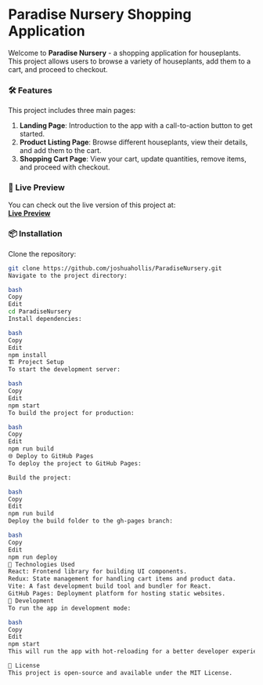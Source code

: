 # Paradise Nursery Shopping Application

Welcome to **Paradise Nursery** - a shopping application for houseplants. This project allows users to browse a variety of houseplants, add them to a cart, and proceed to checkout.

### 🛠️ Features
This project includes three main pages:
1. **Landing Page**: Introduction to the app with a call-to-action button to get started.
2. **Product Listing Page**: Browse different houseplants, view their details, and add them to the cart.
3. **Shopping Cart Page**: View your cart, update quantities, remove items, and proceed with checkout.

### 🚀 Live Preview

You can check out the live version of this project at:  
**[Live Preview](https://joshuahollis.github.io/ParadiseNursery)**

### 📦 Installation

Clone the repository:

```bash
git clone https://github.com/joshuahollis/ParadiseNursery.git
Navigate to the project directory:

bash
Copy
Edit
cd ParadiseNursery
Install dependencies:

bash
Copy
Edit
npm install
🏗️ Project Setup
To start the development server:

bash
Copy
Edit
npm start
To build the project for production:

bash
Copy
Edit
npm run build
🌐 Deploy to GitHub Pages
To deploy the project to GitHub Pages:

Build the project:

bash
Copy
Edit
npm run build
Deploy the build folder to the gh-pages branch:

bash
Copy
Edit
npm run deploy
🛒 Technologies Used
React: Frontend library for building UI components.
Redux: State management for handling cart items and product data.
Vite: A fast development build tool and bundler for React.
GitHub Pages: Deployment platform for hosting static websites.
🔧 Development
To run the app in development mode:

bash
Copy
Edit
npm start
This will run the app with hot-reloading for a better developer experience.

📝 License
This project is open-source and available under the MIT License.


